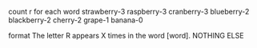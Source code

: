 count r for each word strawberry-3 raspberry-3 cranberry-3 blueberry-2 blackberry-2 cherry-2 grape-1 banana-0

format
The letter R appears X times in the word [word].
NOTHING ELSE